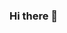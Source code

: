 ### Hi there 👋

<!--
**globalwtf/globalwtf** is a ✨ _special_ ✨ repository because its `README.md` (this file) appears on your GitHub profile.

Here are some ideas to get you started:

###- 🔭 I’m currently working on MyneTale.org
###- 🌱 I’m currently learning java
###- 📫 How to reach me: on telegram: @wtfgloal
###- 😄 Pronouns: he/him
###- ⚡ Fun fact: Orange is a good fruit
-->
